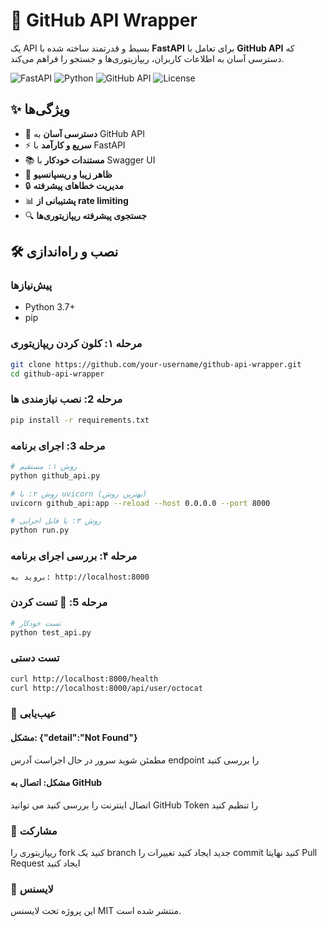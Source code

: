 # 🚀 GitHub API Wrapper

یک API بسیط و قدرتمند ساخته شده با **FastAPI** برای تعامل با **GitHub API** که دسترسی آسان به اطلاعات کاربران، ریپازیتوری‌ها و جستجو را فراهم می‌کند.

![FastAPI](https://img.shields.io/badge/FastAPI-005571?style=for-the-badge&logo=fastapi)
![Python](https://img.shields.io/badge/Python-3776AB?style=for-the-badge&logo=python&logoColor=white)
![GitHub API](https://img.shields.io/badge/GitHub_API-181717?style=for-the-badge&logo=github&logoColor=white)
![License](https://img.shields.io/badge/License-MIT-blue.svg)

## ✨ ویژگی‌ها

- 🎯 **دسترسی آسان** به GitHub API
- ⚡ **سریع و کارآمد** با FastAPI
- 📚 **مستندات خودکار** با Swagger UI
- 🎨 **ظاهر زیبا و ریسپانسیو**
- 🔒 **مدیریت خطاهای پیشرفته**
- 📊 **پشتیبانی از rate limiting**
- 🔍 **جستجوی پیشرفته ریپازیتوری‌ها**


## 🛠️ نصب و راه‌اندازی

### پیش‌نیازها

- Python 3.7+
- pip

### مرحله ۱: کلون کردن ریپازیتوری

```bash
git clone https://github.com/your-username/github-api-wrapper.git
cd github-api-wrapper
```

### مرحله 2: نصب نیازمندی ها
```bash
pip install -r requirements.txt
```
### مرحله 3: اجرای برنامه
```bash
# روش ۱: مستقیم
python github_api.py

# روش ۲: با uvicorn (بهترین روش)
uvicorn github_api:app --reload --host 0.0.0.0 --port 8000

# روش ۳: با فایل اجرایی
python run.py
```

### مرحله ۴: بررسی اجرای برنامه
```bash
بروید به: http://localhost:8000

```
### مرحله 5: 🧪 تست کردن
```bash
# تست خودکار
python test_api.py
```
### تست دستی
```bash
curl http://localhost:8000/health
curl http://localhost:8000/api/user/octocat
```

### 🐛 عیب‌یابی
#### مشکل: {"detail":"Not Found"}
مطمئن شوید سرور در حال اجراست
آدرس endpoint را بررسی کنید
#### مشکل: اتصال به GitHub
اتصال اینترنت را بررسی کنید
می توانید GitHub Token را تنظیم کنید

### 🤝 مشارکت
ریپازیتوری را fork کنید
یک branch جدید ایجاد کنید
تغییرات را commit کنید
نهایتا Pull Request ایجاد کنید

### 📄 لایسنس
این پروژه تحت لایسنس MIT منتشر شده است.
